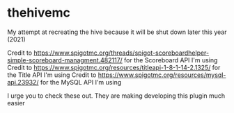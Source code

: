 # thehivemc
My attempt at recreating the hive because it will be shut down later this year (2021)

Credit to https://www.spigotmc.org/threads/spigot-scoreboardhelper-simple-scoreboard-managment.482117/ for the Scoreboard API I'm using
Credit to https://www.spigotmc.org/resources/titleapi-1-8-1-14-2.1325/ for the Title API I'm using
Credit to https://www.spigotmc.org/resources/mysql-api.23932/ for the MySQL API I'm using

I urge you to check these out. They are making developing this plugin much easier
